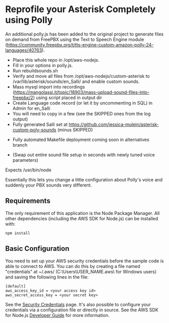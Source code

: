 # Reprofile your Asterisk Completely using Polly

An additional polly.js has been added to the original project to generate files on demand from FreePBX using the Text to Speech Engine module (https://community.freepbx.org/t/tts-engine-custom-amazon-polly-24-languages/40763).

* Place this whole repo in /opt/aws-nodejs.
* Fill in your options in polly.js.
* Run rebuildsounds.sh
* Verify and move all files from /opt/aws-nodejs/custom-asterisk to /var/lib/asterisk/sounds/en_Salli/ and enable custom sounds.
* Mass mysql import into recordings (https://mangolassi.it/topic/18903/mass-upload-sound-files-into-freepbx/2) using script placed in output dir
* Create Language code record (or let it by uncommenting in SQL) in Admin for en_Salli
* You will need to copy in a few (see the SKIPPED ones from the log output)
* Fully generated Salli set at https://github.com/jessica-mulein/asterisk-custom-poly-sounds (minus SKIPPED)
+ Fully automated Makefile deployment coming soon in alternatives branch
- (Swap out entire sound file setup in seconds with newly tuned voice parameters)

Expects /usr/bin/node

Essentially this lets you change a little configuration about Polly's voice and suddenly your PBX sounds very different.


## Requirements

The only requirement of this application is the Node Package Manager. All other
dependencies (including the AWS SDK for Node.js) can be installed with:

    npm install

## Basic Configuration

You need to set up your AWS security credentials before the sample code is able
to connect to AWS. You can do this by creating a file named "credentials" at ~/.aws/ 
(C:\Users\USER_NAME\.aws\ for Windows users) and saving the following lines in the file:

    [default]
    aws_access_key_id = <your access key id>
    aws_secret_access_key = <your secret key>

See the [Security Credentials](http://aws.amazon.com/security-credentials) page.
It's also possible to configure your credentials via a configuration file or
directly in source. See the AWS SDK for Node.js [Developer Guide](http://docs.aws.amazon.com/AWSJavaScriptSDK/guide/node-configuring.html)
for more information.
